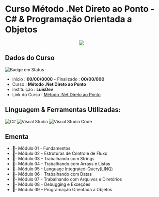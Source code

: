 # Curso Método .Net Direto ao Ponto - C# & Programação Orientada a Objetos

<div align="center">
  <img src="https://user-images.githubusercontent.com/125761885/219909887-ade78a1f-c95f-4c54-a123-d74a73644626.png" >
</div>
  
## Dados do Curso
![Badge em Status](https://img.shields.io/badge/STATUS-PENDENTE-red?style=for-the-badge)

* Início :  <b>00/00/0000</b> - Finalizado : <b>00/00/000 </b>
* Curso : <b>Método .Net Direto ao Ponto</b>
* Instituição : <b>LuisDev</b>
* Link do Curso : [Método .Net Direto ao Ponto](https://www.luisdev.com.br/cursos-e-mentorias/)

## Linguagem & Ferramentas Utilizadas: 

![C#](https://img.shields.io/badge/c%23-%23239120.svg?style=for-the-badge&logo=c-sharp&logoColor=white)
![Visual Studio](https://img.shields.io/badge/Visual%20Studio-5C2D91.svg?style=for-the-badge&logo=visual-studio&logoColor=white)
![Visual Studio Code](https://img.shields.io/badge/Visual%20Studio%20Code-0078d7.svg?style=for-the-badge&logo=visual-studio-code&logoColor=white)


## Ementa
* 📁- Módulo 01 - Fundamentos
* 📁- Módulo 02 - Estruturas de Controle de Fluxo
* 📁- Módulo 03 - Trabalhando com Strings
* 📁- Módulo 04 - Trabalhando com Arrays e Listas 
* 📁- Módulo 05 - Language Integrated-Query(LINQ)
* 📁- Módulo 06 - Trabalhando com Datas
* 📁- Módulo 07 - Trabalhando com Arquivos e Diretórios
* 📁- Módulo 08 - Debugging e Exceções
* 📁- Módulo 09 - Programação Orientada a Objetos
